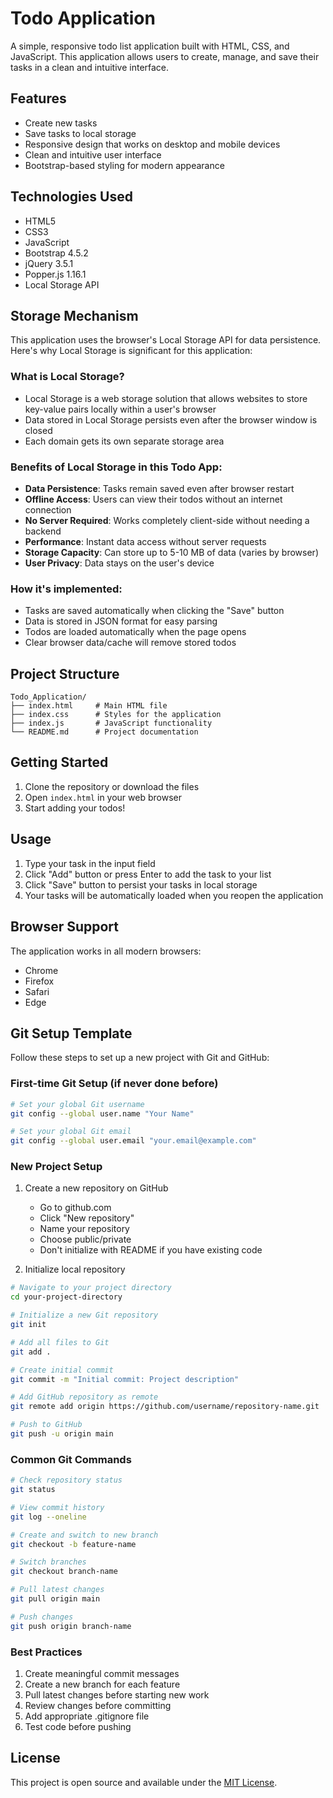 # Todo Application

A simple, responsive todo list application built with HTML, CSS, and JavaScript. This application allows users to create, manage, and save their tasks in a clean and intuitive interface.

## Features

- Create new tasks
- Save tasks to local storage
- Responsive design that works on desktop and mobile devices
- Clean and intuitive user interface
- Bootstrap-based styling for modern appearance

## Technologies Used

- HTML5
- CSS3
- JavaScript
- Bootstrap 4.5.2
- jQuery 3.5.1
- Popper.js 1.16.1
- Local Storage API

## Storage Mechanism

This application uses the browser's Local Storage API for data persistence. Here's why Local Storage is significant for this application:

### What is Local Storage?
- Local Storage is a web storage solution that allows websites to store key-value pairs locally within a user's browser
- Data stored in Local Storage persists even after the browser window is closed
- Each domain gets its own separate storage area

### Benefits of Local Storage in this Todo App:
- **Data Persistence**: Tasks remain saved even after browser restart
- **Offline Access**: Users can view their todos without an internet connection
- **No Server Required**: Works completely client-side without needing a backend
- **Performance**: Instant data access without server requests
- **Storage Capacity**: Can store up to 5-10 MB of data (varies by browser)
- **User Privacy**: Data stays on the user's device

### How it's implemented:
- Tasks are saved automatically when clicking the "Save" button
- Data is stored in JSON format for easy parsing
- Todos are loaded automatically when the page opens
- Clear browser data/cache will remove stored todos

## Project Structure

```
Todo_Application/
├── index.html     # Main HTML file
├── index.css      # Styles for the application
├── index.js       # JavaScript functionality
└── README.md      # Project documentation
```

## Getting Started

1. Clone the repository or download the files
2. Open `index.html` in your web browser
3. Start adding your todos!

## Usage

1. Type your task in the input field
2. Click "Add" button or press Enter to add the task to your list
3. Click "Save" button to persist your tasks in local storage
4. Your tasks will be automatically loaded when you reopen the application

## Browser Support

The application works in all modern browsers:
- Chrome
- Firefox
- Safari
- Edge

## Git Setup Template

Follow these steps to set up a new project with Git and GitHub:

### First-time Git Setup (if never done before)
```bash
# Set your global Git username
git config --global user.name "Your Name"

# Set your global Git email
git config --global user.email "your.email@example.com"
```

### New Project Setup
1. Create a new repository on GitHub
   - Go to github.com
   - Click "New repository"
   - Name your repository
   - Choose public/private
   - Don't initialize with README if you have existing code

2. Initialize local repository
```bash
# Navigate to your project directory
cd your-project-directory

# Initialize a new Git repository
git init

# Add all files to Git
git add .

# Create initial commit
git commit -m "Initial commit: Project description"

# Add GitHub repository as remote
git remote add origin https://github.com/username/repository-name.git

# Push to GitHub
git push -u origin main
```

### Common Git Commands
```bash
# Check repository status
git status

# View commit history
git log --oneline

# Create and switch to new branch
git checkout -b feature-name

# Switch branches
git checkout branch-name

# Pull latest changes
git pull origin main

# Push changes
git push origin branch-name
```

### Best Practices
1. Create meaningful commit messages
2. Create a new branch for each feature
3. Pull latest changes before starting new work
4. Review changes before committing
5. Add appropriate .gitignore file
6. Test code before pushing

## License

This project is open source and available under the [MIT License](https://opensource.org/licenses/MIT).